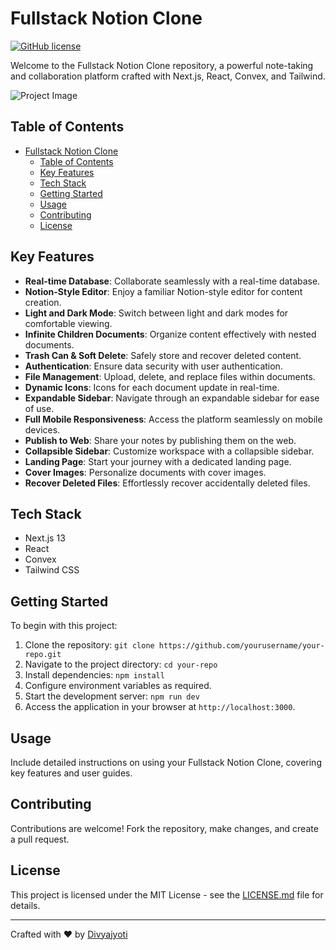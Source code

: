 # Fullstack Notion Clone

[![GitHub license](https://img.shields.io/badge/license-MIT-blue.svg)](LICENSE.md)

Welcome to the Fullstack Notion Clone repository, a powerful note-taking and collaboration platform crafted with Next.js, React, Convex, and Tailwind.

![Project Image](screenshot.png)

## Table of Contents

- [Fullstack Notion Clone](#fullstack-notion-clone)
  - [Table of Contents](#table-of-contents)
  - [Key Features](#key-features)
  - [Tech Stack](#tech-stack)
  - [Getting Started](#getting-started)
  - [Usage](#usage)
  - [Contributing](#contributing)
  - [License](#license)

## Key Features

- **Real-time Database**: Collaborate seamlessly with a real-time database.
- **Notion-Style Editor**: Enjoy a familiar Notion-style editor for content creation.
- **Light and Dark Mode**: Switch between light and dark modes for comfortable viewing.
- **Infinite Children Documents**: Organize content effectively with nested documents.
- **Trash Can & Soft Delete**: Safely store and recover deleted content.
- **Authentication**: Ensure data security with user authentication.
- **File Management**: Upload, delete, and replace files within documents.
- **Dynamic Icons**: Icons for each document update in real-time.
- **Expandable Sidebar**: Navigate through an expandable sidebar for ease of use.
- **Full Mobile Responsiveness**: Access the platform seamlessly on mobile devices.
- **Publish to Web**: Share your notes by publishing them on the web.
- **Collapsible Sidebar**: Customize workspace with a collapsible sidebar.
- **Landing Page**: Start your journey with a dedicated landing page.
- **Cover Images**: Personalize documents with cover images.
- **Recover Deleted Files**: Effortlessly recover accidentally deleted files.

## Tech Stack

- Next.js 13
- React
- Convex
- Tailwind CSS

## Getting Started

To begin with this project:

1. Clone the repository: `git clone https://github.com/yourusername/your-repo.git`
2. Navigate to the project directory: `cd your-repo`
3. Install dependencies: `npm install`
4. Configure environment variables as required.
5. Start the development server: `npm run dev`
6. Access the application in your browser at `http://localhost:3000`.

## Usage

Include detailed instructions on using your Fullstack Notion Clone, covering key features and user guides.

## Contributing

Contributions are welcome! Fork the repository, make changes, and create a pull request.

## License

This project is licensed under the MIT License - see the [LICENSE.md](LICENSE.md) file for details.

---

Crafted with ❤️ by [Divyajyoti](https://github.com/Divyajyoti1801)
